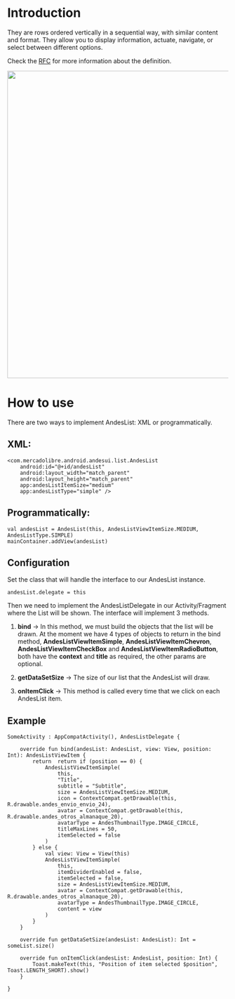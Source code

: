 
# Introduction

They are rows ordered vertically in a sequential way, with similar content and format. They allow you to display information, actuate, navigate, or select between different options. 

Check the [RFC](https://docs.google.com/document/d/1lsJ_Oz-XplkwAMbINjTSdz8imvVDUqIbElZZNKsUo5Q/edit#) for more information about the definition.

<img src="https://user-images.githubusercontent.com/101647658/185454392-ebc2a647-e67d-4a09-8b2e-c1ab389fb4c8.gif" height="700"/>

# How to use

There are two ways to implement AndesList: XML or programmatically.

## XML:
```
<com.mercadolibre.android.andesui.list.AndesList
    android:id="@+id/andesList"
    android:layout_width="match_parent"
    android:layout_height="match_parent"
    app:andesListItemSize="medium"
    app:andesListType="simple" />
```
## Programmatically:

```
val andesList = AndesList(this, AndesListViewItemSize.MEDIUM, AndesListType.SIMPLE)
mainContainer.addView(andesList)
```

## Configuration
Set the class that will handle the interface to our AndesList instance.

```
andesList.delegate = this
```

Then we need to implement the AndesListDelegate in our Activity/Fragment where the List will be shown.
The interface will implement 3 methods.
1. **bind** -> In this method, we must build the objects that the list will be drawn.
At the moment we have 4 types of objects to return in the bind method, **AndesListViewItemSimple**, **AndesListViewItemChevron**, **AndesListViewItemCheckBox** and **AndesListViewItemRadioButton**, both have the **context** and **title** as required, the other params are optional.

2. ****getDataSetSize**** -> The size of our list that the AndesList will draw.
3. **onItemClick** -> This method is called every time that we click on each AndesList item.

## Example
```
SomeActivity : AppCompatActivity(), AndesListDelegate {

    override fun bind(andesList: AndesList, view: View, position: Int): AndesListViewItem {
        return  return if (position == 0) {
            AndesListViewItemSimple(
                this,
                "Title",
                subtitle = "Subtitle",
                size = AndesListViewItemSize.MEDIUM,
                icon = ContextCompat.getDrawable(this, R.drawable.andes_envio_envio_24),
                avatar = ContextCompat.getDrawable(this, R.drawable.andes_otros_almanaque_20),
                avatarType = AndesThumbnailType.IMAGE_CIRCLE,
                titleMaxLines = 50,
                itemSelected = false
            )
        } else {
            val view: View = View(this)
            AndesListViewItemSimple(
                this,
                itemDividerEnabled = false,
                itemSelected = false,
                size = AndesListViewItemSize.MEDIUM,
                avatar = ContextCompat.getDrawable(this, R.drawable.andes_otros_almanaque_20),
                avatarType = AndesThumbnailType.IMAGE_CIRCLE,
                content = view
            )
        }
    }

    override fun getDataSetSize(andesList: AndesList): Int = someList.size()

    override fun onItemClick(andesList: AndesList, position: Int) {
        Toast.makeText(this, "Position of item selected $position", Toast.LENGTH_SHORT).show()
    }

}
```